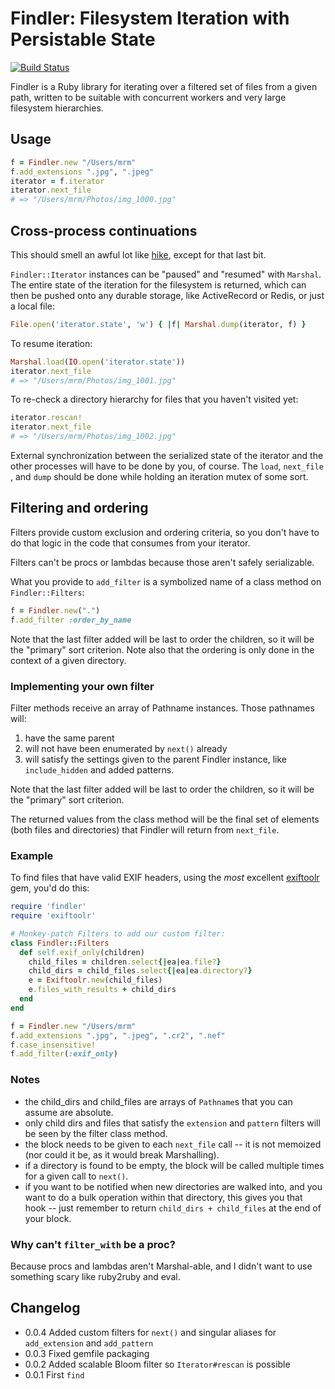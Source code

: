 # Findler: Filesystem Iteration with Persistable State

[![Build Status](https://secure.travis-ci.org/mceachen/findler.png?branch=master)](http://travis-ci.org/mceachen/findler)

Findler is a Ruby library for iterating over a filtered set of files from a given
path, written to be suitable with concurrent workers and very large
filesystem hierarchies.

## Usage

```ruby
f = Findler.new "/Users/mrm"
f.add_extensions ".jpg", ".jpeg"
iterator = f.iterator
iterator.next_file
# => "/Users/mrm/Photos/img_1000.jpg"
```

## Cross-process continuations

This should smell an awful lot like [hike](https://github.com/sstephenson/hike),
except for that last bit.

```Findler::Iterator``` instances can be "paused" and "resumed" with ```Marshal```.
The entire state of the iteration for the filesystem is returned, which can then
be pushed onto any durable storage, like ActiveRecord or Redis, or just a local file:

```ruby
File.open('iterator.state', 'w') { |f| Marshal.dump(iterator, f) }
```

To resume iteration:

```ruby
Marshal.load(IO.open('iterator.state'))
iterator.next_file
# => "/Users/mrm/Photos/img_1001.jpg"
```

To re-check a directory hierarchy for files that you haven't visited yet:

```ruby
iterator.rescan!
iterator.next_file
# => "/Users/mrm/Photos/img_1002.jpg"
```

External synchronization between the serialized state of the
iterator and the other processes will have to be done by you, of course.
The ```load```, ```next_file``` , and ```dump``` should be done while holding
an iteration mutex of some sort.

## Filtering and ordering

Filters provide custom exclusion and ordering criteria, so you don't
have to do that logic in the code that consumes from your iterator.

Filters can't be procs or lambdas because those aren't safely serializable.

What you provide to ```add_filter``` is a symbolized name of a class method
on ```Findler::Filters```:

```ruby
f = Findler.new(".")
f.add_filter :order_by_name
```

Note that the last filter added will be last to order the children, so it will be the
"primary" sort criterion. Note also that the ordering is only done in
the context of a given directory.

### Implementing your own filter

Filter methods receive an array of Pathname instances. Those pathnames will:

1. have the same parent
2. will not have been enumerated by ```next()``` already
3. will satisfy the settings given to the parent Findler instance, like ```include_hidden```
   and added patterns.

Note that the last filter added will be last to order the children, so it will be the
"primary" sort criterion.

The returned values from the class method will be the final set of elements (both files
and directories) that Findler will return from ```next_file```.

### Example

To find files that have valid EXIF headers, using the *most* excellent
[exiftoolr](https://github.com/mceachen/exiftoolr) gem, you'd do this:

```ruby
require 'findler'
require 'exiftoolr'

# Monkey-patch Filters to add our custom filter:
class Findler::Filters
  def self.exif_only(children)
    child_files = children.select{|ea|ea.file?}
    child_dirs = child_files.select{|ea|ea.directory?}
    e = Exiftoolr.new(child_files)
    e.files_with_results + child_dirs
  end
end

f = Findler.new "/Users/mrm"
f.add_extensions ".jpg", ".jpeg", ".cr2", ".nef"
f.case_insensitive!
f.add_filter(:exif_only)
```

### Notes

* the child_dirs and child_files are arrays of ```Pathname```s that you can assume are absolute.
* only child dirs and files that satisfy the ```extension``` and ```pattern``` filters will be seen by the filter class method.
* the block needs to be given to each ```next_file``` call -- it is not memoized (nor could it be, as it would break Marshalling).
* if a directory is found to be empty, the block will be called multiple times for a given call to ```next()```.
* if you want to be notified when new directories are walked into, and you want to do a bulk operation within that directory,
  this gives you that hook -- just remember to return ```child_dirs + child_files``` at the end of your block.

### Why can't ```filter_with``` be a proc?

Because procs and lambdas aren't Marshal-able, and I didn't want to use something scary like ruby2ruby and eval.

## Changelog

* 0.0.4 Added custom filters for ```next()``` and singular aliases for ```add_extension``` and ```add_pattern```
* 0.0.3 Fixed gemfile packaging
* 0.0.2 Added scalable Bloom filter so ```Iterator#rescan``` is possible
* 0.0.1 First `find`
